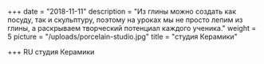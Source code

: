 +++
date = "2018-11-11"
description = "Из глины можно создать как посуду, так и скульптуру, поэтому на уроках мы не просто лепим из глины, а раскрываем творческий потенциал каждого ученика."
weight = 5
picture = "/uploads/porcelain-studio.jpg"
title = "студия Керамики"

+++
RU
студия Керамики